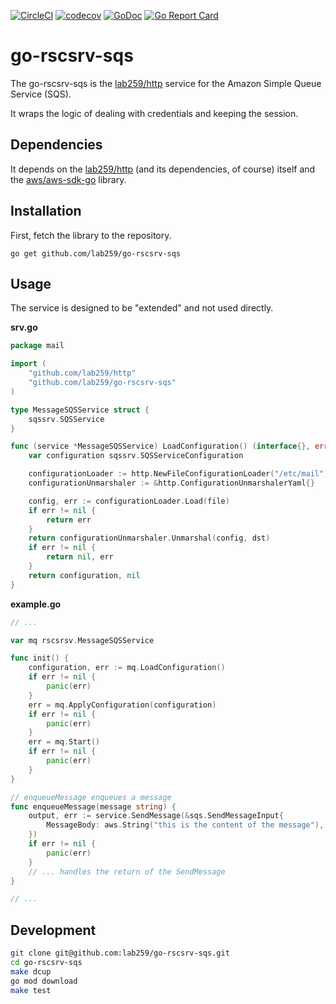 [![CircleCI](https://circleci.com/gh/lab259/go-rscsrv-sqs.svg?style=shield)](https://circleci.com/gh/lab259/go-rscsrv-sqs)
[![codecov](https://codecov.io/gh/lab259/go-rscsrv-sqs/branch/master/graph/badge.svg)](https://codecov.io/gh/lab259/go-rscsrv-sqs)
[![GoDoc](https://godoc.org/github.com/lab259/go-rscsrv-sqs?status.svg)](http://godoc.org/github.com/lab259/go-rscsrv-sqs)
[![Go Report Card](https://goreportcard.com/badge/github.com/lab259/go-rscsrv-sqs)](https://goreportcard.com/report/github.com/lab259/go-rscsrv-sqs)

# go-rscsrv-sqs

The go-rscsrv-sqs is the [lab259/http](//github.com/lab259/http) service for
the Amazon Simple Queue Service (SQS).

It wraps the logic of dealing with credentials and keeping the session.

## Dependencies

It depends on the [lab259/http](//github.com/lab259/http) (and its dependencies,
of course) itself and the [aws/aws-sdk-go](//github.com/aws/aws-sdk-go) library.

## Installation

First, fetch the library to the repository.

    go get github.com/lab259/go-rscsrv-sqs

## Usage

The service is designed to be "extended" and not used directly.

**srv.go**

```Go
package mail

import (
	"github.com/lab259/http"
	"github.com/lab259/go-rscsrv-sqs"
)

type MessageSQSService struct {
	sqssrv.SQSService
}

func (service *MessageSQSService) LoadConfiguration() (interface{}, error) {
	var configuration sqssrv.SQSServiceConfiguration

	configurationLoader := http.NewFileConfigurationLoader("/etc/mail")
	configurationUnmarshaler := &http.ConfigurationUnmarshalerYaml{}

	config, err := configurationLoader.Load(file)
	if err != nil {
		return err
	}
	return configurationUnmarshaler.Unmarshal(config, dst)
	if err != nil {
		return nil, err
	}
	return configuration, nil
}

```

**example.go**

```Go
// ...

var mq rscsrsv.MessageSQSService

func init() {
	configuration, err := mq.LoadConfiguration()
	if err != nil {
		panic(err)
	}
	err = mq.ApplyConfiguration(configuration)
	if err != nil {
		panic(err)
	}
	err = mq.Start()
	if err != nil {
		panic(err)
	}
}

// enqueueMessage enqueues a message
func enqueueMessage(message string) {
	output, err := service.SendMessage(&sqs.SendMessageInput{
		MessageBody: aws.String("this is the content of the message"),
	})
	if err != nil {
		panic(err)
	}
	// ... handles the return of the SendMessage
}

// ...
```

## Development

```bash
git clone git@github.com:lab259/go-rscsrv-sqs.git
cd go-rscsrv-sqs
make dcup
go mod download
make test
```
